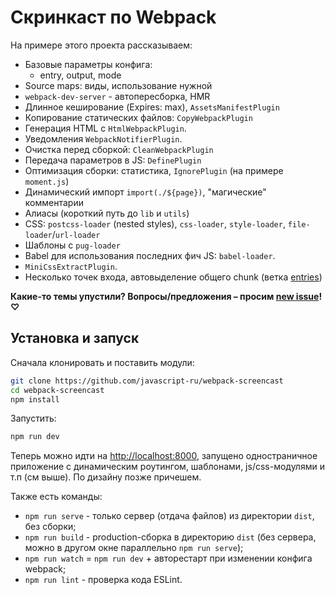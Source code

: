 # Скринкаст по Webpack

На примере этого проекта рассказываем:

* Базовые параметры конфига:
  - entry, output, mode
* Source maps: виды, использование нужной
* `webpack-dev-server` - автопересборка, HMR
* Длинное кеширование (Expires: max), `AssetsManifestPlugin`
* Копирование статических файлов: `CopyWebpackPlugin`
* Генерация HTML c `HtmlWebpackPlugin`.
* Уведомления `WebpackNotifierPlugin`.
* Очистка перед сборкой: `CleanWebpackPlugin`
* Передача параметров в JS: `DefinePlugin`
* Оптимизация сборки: статистика, `IgnorePlugin` (на примере `moment.js`)
* Динамический импорт `import(./${page})`, "магические" комментарии
* Алиасы (короткий путь до `lib` и `utils`)
* CSS: `postcss-loader` (nested styles), `css-loader`, `style-loader`, `file-loader`/`url-loader`
* Шаблоны с `pug-loader`
* Babel для использования последних фич JS: `babel-loader`.
* `MiniCssExtractPlugin`.
* Несколько точек входа, автовыделение общего chunk (ветка [entries](https://github.com/javascript-ru/webpack-example/tree/entries))

**Какие-то темы упустили? Вопросы/предложения – просим [new issue](https://github.com/javascript-ru/webpack-screencast/issues/new)! ♡**

## Установка и запуск

Сначала клонировать и поставить модули:
```bash
git clone https://github.com/javascript-ru/webpack-screencast
cd webpack-screencast
npm install
```

Запустить:
```bash
npm run dev
```

Теперь можно идти на <http://localhost:8000>, запущено одностраничное приложение с динамическим роутингом, шаблонами, js/css-модулями и т.п (см выше). По дизайну позже причешем.

Также есть команды:

* `npm run serve` - только сервер (отдача файлов) из директории `dist`, без сборки;
* `npm run build` - production-сборка в директорию `dist` (без сервера, можно в другом окне параллельно `npm run serve`);
* `npm run watch` = `npm run dev` + авторестарт при изменении конфига webpack;
* `npm run lint` - проверка кода ESLint.

